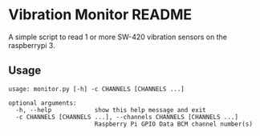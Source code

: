 # Vibration Monitor README

A simple script to read 1 or more SW-420 vibration sensors on the raspberrypi 3.


## Usage

```
usage: monitor.py [-h] -c CHANNELS [CHANNELS ...]

optional arguments:
  -h, --help            show this help message and exit
  -c CHANNELS [CHANNELS ...], --channels CHANNELS [CHANNELS ...]
                        Raspberry Pi GPIO Data BCM channel number(s)
```



